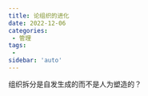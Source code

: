 ```yaml
---
title: 论组织的进化
date: 2022-12-06
categories:
 - 管理
tags:
 - 
sidebar: 'auto'
---
```


组织拆分是自发生成的而不是人为塑造的？